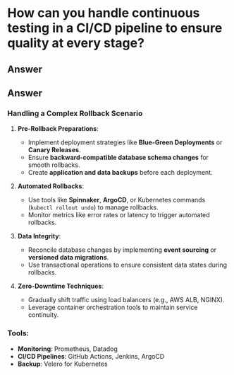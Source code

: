 
# How can you handle continuous testing in a CI/CD pipeline to ensure quality at every stage?

## Answer

## Answer

### Handling a Complex Rollback Scenario
1. **Pre-Rollback Preparations**:
   - Implement deployment strategies like **Blue-Green Deployments** or **Canary Releases**.
   - Ensure **backward-compatible database schema changes** for smooth rollbacks.
   - Create **application and data backups** before each deployment.

2. **Automated Rollbacks**:
   - Use tools like **Spinnaker**, **ArgoCD**, or Kubernetes commands (`kubectl rollout undo`) to manage rollbacks.
   - Monitor metrics like error rates or latency to trigger automated rollbacks.

3. **Data Integrity**:
   - Reconcile database changes by implementing **event sourcing** or **versioned data migrations**.
   - Use transactional operations to ensure consistent data states during rollbacks.

4. **Zero-Downtime Techniques**:
   - Gradually shift traffic using load balancers (e.g., AWS ALB, NGINX).
   - Leverage container orchestration tools to maintain service continuity.

### Tools:
- **Monitoring**: Prometheus, Datadog
- **CI/CD Pipelines**: GitHub Actions, Jenkins, ArgoCD
- **Backup**: Velero for Kubernetes
